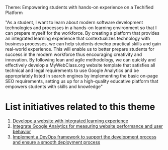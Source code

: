Theme: Empowering students with hands-on experience on a Techified Platform

"As a student, I want to learn about modern software development technologies and processes in a hands-on learning environment so that I can prepare myself for the workforce. By creating a platform that provides an integrated learning experience that contextualizes technology with business processes, we can help students develop practical skills and gain real-world experience. This will enable us to better prepare students for success in the modern workforce thus encouraging creativity and innovation. By following lean and agile methodology, we can quickly and effectively develop a MyWebClass.org website template that satisfies all technical and legal requirements to use Google Analytics and be appropriately listed in search engines by implementing the basic on-page SEO requirements, setting us up for a high-quality educative platform that empowers students with skills and knowledge"


# List initiatives related to this theme
1. [Develope a website with integrated learning experience](documentation/templates/theme/initiatives/initiative_template.md)
2. [Integrate Google Analytics for measuring website performance and user behavior](documentation/templates/theme/initiatives/initiative_template.md)
3. [Implement a DevOps framework to support the development process and ensure a smooth deployment process](documentation/templates/theme/initiatives/initiative_template.md)

 
